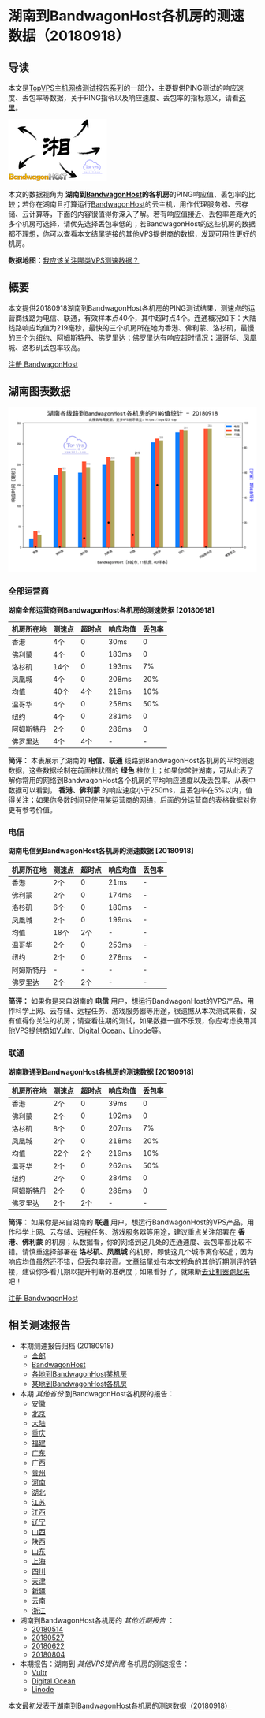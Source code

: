 #  湖南到BandwagonHost各机房的测速数据（20180918） 

## 导读

本文是[TopVPS主机网络测试报告系列](https://vps123.top/pingtest)的一部分，主要提供PING测试的响应速度、丢包率等数据，关于PING指令以及响应速度、丢包率的指标意义，请看[这里](https://vps123.top/what-is-ping.html)。

![湖南到BandwagonHost各机房的测速数据（20180918）](/images/thumbnails/Hunan_to_bandwagon.png)

本文的数据视角为 **湖南到[BandwagonHost](https://vps123.top/go/bwg)的各机房**的PING响应值、丢包率的比较；若你在湖南且打算运行[BandwagonHost](https://vps123.top/go/bwg)的云主机，用作代理服务器、云存储、云计算等，下面的内容很值得你深入了解。若有响应值接近、丢包率差距大的多个机房可选择，请优先选择丢包率低的；若BandwagonHost的这些机房的数据都不理想，你可以查看本文结尾链接的其他VPS提供商的数据，发现可用性更好的机房。

**数据地图：**[我应该关注哪类VPS测速数据？](https://vps123.top/find-pingtest-data-you-need.html)

## 概要

本文提供20180918湖南到BandwagonHost各机房的PING测试结果，测速点的运营商线路为电信、联通，有效样本点40个，其中超时点4个。连通概况如下：大陆线路响应均值为219毫秒，最快的三个机房所在地为香港、佛利蒙、洛杉矶，最慢的三个为纽约、阿姆斯特丹、佛罗里达；佛罗里达有响应超时情况；温哥华、凤凰城、洛杉矶丢包率较高。

[注册 BandwagonHost](https://vps123.top/go/bwg/_btn1)

## 湖南图表数据

![大陆省份湖南到VPS提供商BandwagonHost各机房的ping测试数据统计图，包含响应值的柱状图以及丢包率的散点图，数据日期为20180918](/images/pingtests/bwg_20180918/plot_isp_hunan_bwg_20180918.png)

### 全部运营商

**湖南全部运营商到BandwagonHost各机房的测速数据 [20180918]**

机房所在地 | 测速点 | 超时点 | 响应均值 | 丢包率  
---|---|---|---|---  
香港 | 4个 | 0 | 30ms | 0  
佛利蒙 | 4个 | 0 | 183ms | 0  
洛杉矶 | 14个 | 0 | 193ms | 7%  
凤凰城 | 4个 | 0 | 208ms | 20%  
均值 | 40个 | 4个 | 219ms | 10%  
温哥华 | 4个 | 0 | 258ms | 50%  
纽约 | 4个 | 0 | 281ms | 0  
阿姆斯特丹 | 2个 | 0 | 286ms | 0  
佛罗里达 | 4个 | 4个 | - | -  
  
**简评：** 本表展示了湖南的 **电信、联通** 线路到BandwagonHost各机房的平均测速数据，这些数据绘制在前面柱状图的 **绿色** 柱位上；如果你常驻湖南，可从此表了解你常用的网络到BandwagonHost各个机房的平均响应速度以及丢包率。从表中数据可以看到， **香港、佛利蒙** 的响应速度小于250ms，且丢包率在5%以内，值得关注；如果你多数时间只使用某运营商的网络，后面的分运营商的表格数据对你更有参考价值。

### 电信

**湖南电信到BandwagonHost各机房的测速数据 [20180918]**

机房所在地 | 测速点 | 超时点 | 响应均值 | 丢包率  
---|---|---|---|---  
香港 | 2个 | 0 | 21ms | -  
佛利蒙 | 2个 | 0 | 174ms | -  
洛杉矶 | 6个 | 0 | 180ms | -  
凤凰城 | 2个 | 0 | 199ms | -  
均值 | 18个 | 2个 | - | -  
温哥华 | 2个 | 0 | 253ms | -  
纽约 | 2个 | 0 | 278ms | -  
阿姆斯特丹 | - | - | - | -  
佛罗里达 | 2个 | 2个 | - | -  
  
**简评：** 如果你是来自湖南的 **电信** 用户，想运行BandwagonHost的VPS产品，用作科学上网、云存储、远程任务、游戏服务器等用途，很遗憾从本次测试来看，没有值得你关注的机房；请查看往期的测试，如果数据一直不乐观，你应考虑换用其他VPS提供商如[Vultr](https://vps123.top/go/vultr/_1)、[Digital Ocean](https://vps123.top/go/digitalocean/_2)、[Linode](https://vps123.top/go/linode/_3)等。

### 联通

**湖南联通到BandwagonHost各机房的测速数据 [20180918]**

机房所在地 | 测速点 | 超时点 | 响应均值 | 丢包率  
---|---|---|---|---  
香港 | 2个 | 0 | 39ms | 0  
佛利蒙 | 2个 | 0 | 192ms | 0  
洛杉矶 | 8个 | 0 | 207ms | 7%  
凤凰城 | 2个 | 0 | 218ms | 20%  
均值 | 22个 | 2个 | 219ms | 10%  
温哥华 | 2个 | 0 | 262ms | 50%  
纽约 | 2个 | 0 | 284ms | 0  
阿姆斯特丹 | 2个 | 0 | 286ms | 0  
佛罗里达 | 2个 | 2个 | - | -  
  
**简评：** 如果你是来自湖南的 **联通** 用户，想运行BandwagonHost的VPS产品，用作科学上网、云存储、远程任务、游戏服务器等用途，建议重点关注部署在 **香港、佛利蒙** 的机房；从数据看，你的网络到这几处的连通速度、丢包率都比较不错。请慎重选择部署在 **洛杉矶、凤凰城** 的机房，即使这几个城市离你较近；因为响应均值虽然还不错，但丢包率较高。文章结尾处有本文视角的其他近期测评的链接，建议你多看几期以提升判断的准确度；如果看好了，就果断[去让机器跑起来](https://vps123.top/go/bwg/_4)吧！

[注册 BandwagonHost](https://vps123.top/go/bwg/_btn2)

## 相关测速报告

  * 本期测速报告归档 (20180918) 
    * [全部](https://vps123.top/pingtests/20180918 "本期各VPS提供商全部测速报告")
    * [BandwagonHost](https://vps123.top/pingtests/idc-bandwagon/20180918 "本期BandwagonHost的全部测速报告")
    * [各地到BandwagonHost某机房](https://vps123.top/pingtests/idc-bandwagon/isp-global/20180918 "以BandwagonHost某机房为关注对象的视角，横向比较大陆各省份、海外各国家地区")
    * [某地到BandwagonHost各机房](https://vps123.top/pingtests/idc-bandwagon/facility-all/20180918 "以大陆某省份为关注对象的视角，横向比较BandwagonHost各机房")
  * 本期 _其他省份_ 到BandwagonHost各机房的报告： 
    * [安徽](/bandwagon/isp/anhui/20180918-bandwagon-isp-anhui.md "安徽到BandwagonHost各机房的Ping测试 20180918")
    * [北京](/bandwagon/isp/beijing/20180918-bandwagon-isp-beijing.md "北京到BandwagonHost各机房的Ping测试 20180918")
    * [大陆](/bandwagon/isp/china/20180918-bandwagon-isp-china.md "大陆到BandwagonHost各机房的Ping测试 20180918")
    * [重庆](/bandwagon/isp/chongqing/20180918-bandwagon-isp-chongqing.md "重庆到BandwagonHost各机房的Ping测试 20180918")
    * [福建](/bandwagon/isp/fujian/20180918-bandwagon-isp-fujian.md "福建到BandwagonHost各机房的Ping测试 20180918")
    * [广东](/bandwagon/isp/guangdong/20180918-bandwagon-isp-guangdong.md "广东到BandwagonHost各机房的Ping测试 20180918")
    * [广西](/bandwagon/isp/guangxi/20180918-bandwagon-isp-guangxi.md "广西到BandwagonHost各机房的Ping测试 20180918")
    * [贵州](/bandwagon/isp/guizhou/20180918-bandwagon-isp-guizhou.md "贵州到BandwagonHost各机房的Ping测试 20180918")
    * [河南](/bandwagon/isp/henan/20180918-bandwagon-isp-henan.md "河南到BandwagonHost各机房的Ping测试 20180918")
    * [湖北](/bandwagon/isp/hubei/20180918-bandwagon-isp-hubei.md "湖北到BandwagonHost各机房的Ping测试 20180918")
    * [江苏](/bandwagon/isp/jiangsu/20180918-bandwagon-isp-jiangsu.md "江苏到BandwagonHost各机房的Ping测试 20180918")
    * [江西](/bandwagon/isp/jiangxi/20180918-bandwagon-isp-jiangxi.md "江西到BandwagonHost各机房的Ping测试 20180918")
    * [辽宁](/bandwagon/isp/liaoning/20180918-bandwagon-isp-liaoning.md "辽宁到BandwagonHost各机房的Ping测试 20180918")
    * [山西](/bandwagon/isp/shan1xi/20180918-bandwagon-isp-shan1xi.md "山西到BandwagonHost各机房的Ping测试 20180918")
    * [陕西](/bandwagon/isp/shan3xi/20180918-bandwagon-isp-shan3xi.md "陕西到BandwagonHost各机房的Ping测试 20180918")
    * [山东](/bandwagon/isp/shandong/20180918-bandwagon-isp-shandong.md "山东到BandwagonHost各机房的Ping测试 20180918")
    * [上海](/bandwagon/isp/shanghai/20180918-bandwagon-isp-shanghai.md "上海到BandwagonHost各机房的Ping测试 20180918")
    * [四川](/bandwagon/isp/sichuan/20180918-bandwagon-isp-sichuan.md "四川到BandwagonHost各机房的Ping测试 20180918")
    * [天津](/bandwagon/isp/tianjin/20180918-bandwagon-isp-tianjin.md "天津到BandwagonHost各机房的Ping测试 20180918")
    * [新疆](/bandwagon/isp/xinjiang/20180918-bandwagon-isp-xinjiang.md "新疆到BandwagonHost各机房的Ping测试 20180918")
    * [云南](/bandwagon/isp/yunnan/20180918-bandwagon-isp-yunnan.md "云南到BandwagonHost各机房的Ping测试 20180918")
    * [浙江](/bandwagon/isp/zhejiang/20180918-bandwagon-isp-zhejiang.md "浙江到BandwagonHost各机房的Ping测试 20180918")
  * 湖南到BandwagonHost各机房的 _其他近期报告_ ： 
    * [20180514](/bandwagon/isp/hunan/20180514-bandwagon-isp-hunan.md "湖南到BandwagonHost各机房的Ping测试 20180514")
    * [20180527](/bandwagon/isp/hunan/20180527-bandwagon-isp-hunan.md "湖南到BandwagonHost各机房的Ping测试 20180527")
    * [20180622](/bandwagon/isp/hunan/20180622-bandwagon-isp-hunan.md "湖南到BandwagonHost各机房的Ping测试 20180622")
    * [20180804](/bandwagon/isp/hunan/20180804-bandwagon-isp-hunan.md "湖南到BandwagonHost各机房的Ping测试 20180804")
  * 本期报告：湖南到 _其他VPS提供商_ 各机房的测速报告： 
    * [Vultr](/vultr/isp/hunan/20180918-vultr-isp-hunan.md "湖南到Vultr各机房的Ping测试 20180918")
    * [Digital Ocean](/digitalocean/isp/hunan/20180918-digitalocean-isp-hunan.md "湖南到Digital Ocean各机房的Ping测试 20180918")
    * [Linode](/linode/isp/hunan/20180918-linode-isp-hunan.md "湖南到Linode各机房的Ping测试 20180918")



本文最初发表于[湖南到BandwagonHost各机房的测速数据（20180918）](https://vps123.top/pingtest/20180918-bandwagon-isp-hunan.html)
